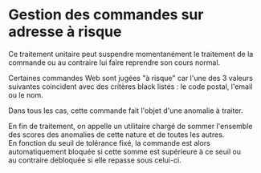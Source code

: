 # Gestion des commandes sur adresse à risque


<p>Ce traitement unitaire peut suspendre momentan&eacute;ment le traitement de la commande ou au contraire lui faire reprendre son cours normal.</p>
<p>Certaines commandes Web sont jug&eacute;es "&agrave; risque" car l'une des 3 valeurs suivantes coincident avec des crit&egrave;res black list&eacute;s : le code postal, l'email ou le nom.</p>
<p>Dans tous les cas, cette commande fait l'objet d'une anomalie &agrave; traiter.</p>
<p>En fin de traitement, on appelle un utilitaire charg&eacute; de sommer l'ensemble des scores des anomalies de cette nature et de toutes les autres.<br />En fonction du seuil de tol&eacute;rance fix&eacute;, la commande est alors automatiquement bloqu&eacute;e si cette somme est sup&eacute;rieure &agrave; ce seuil ou <br />au contraire debloqu&eacute;e si elle repasse sous celui-ci.</p>

